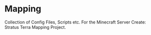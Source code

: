 # Mapping
Collection of Config Files, Scripts etc. For the Minecraft Server Create: Stratus Terra Mapping Project.